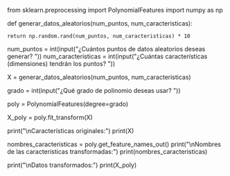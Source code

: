 from sklearn.preprocessing import PolynomialFeatures
import numpy as np


def generar_datos_aleatorios(num_puntos, num_caracteristicas):
  
    return np.random.rand(num_puntos, num_caracteristicas) * 10

num_puntos = int(input("¿Cuántos puntos de datos aleatorios deseas generar? "))
num_caracteristicas = int(input("¿Cuántas características (dimensiones) tendrán los puntos? "))

X = generar_datos_aleatorios(num_puntos, num_caracteristicas)

grado = int(input("¿Qué grado de polinomio deseas usar? "))

poly = PolynomialFeatures(degree=grado)

X_poly = poly.fit_transform(X)

print("\nCaracterísticas originales:")
print(X)

nombres_caracteristicas = poly.get_feature_names_out()
print("\nNombres de las características transformadas:")
print(nombres_caracteristicas)

print("\nDatos transformados:")
print(X_poly)
